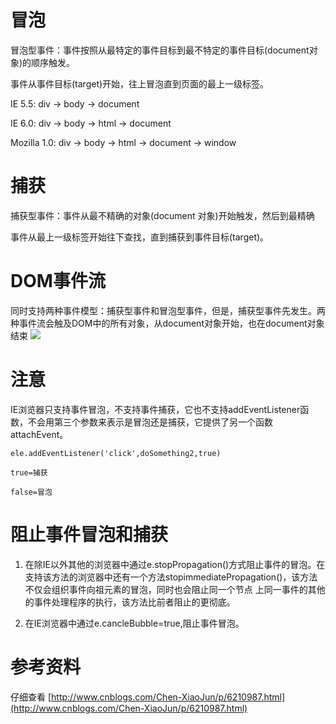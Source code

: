 # 冒泡
冒泡型事件：事件按照从最特定的事件目标到最不特定的事件目标(document对象)的顺序触发。

事件从事件目标(target)开始，往上冒泡直到页面的最上一级标签。

  IE 5.5: div -> body -> document

  IE 6.0: div -> body -> html -> document

  Mozilla 1.0: div -> body -> html -> document -> window

# 捕获

捕获型事件：事件从最不精确的对象(document 对象)开始触发，然后到最精确

事件从最上一级标签开始往下查找，直到捕获到事件目标(target)。

# DOM事件流

同时支持两种事件模型：捕获型事件和冒泡型事件，但是，捕获型事件先发生。两种事件流会触及DOM中的所有对象，从document对象开始，也在document对象结束
![](http://files.jb51.net/file_images/article/201310/20131028160201571.jpg)

# 注意

IE浏览器只支持事件冒泡，不支持事件捕获，它也不支持addEventListener函数，不会用第三个参数来表示是冒泡还是捕获，它提供了另一个函数attachEvent。

	ele.addEventListener('click',doSomething2,true)
	
	true=捕获
	
	false=冒泡

# 阻止事件冒泡和捕获

1. 在除IE以外其他的浏览器中通过e.stopPropagation()方式阻止事件的冒泡。在 支持该方法的浏览器中还有一个方法stopimmediatePropagation()，该方法不仅会组织事件向祖元素的冒泡，同时也会阻止同一个节点 上同一事件的其他的事件处理程序的执行，该方法比前者阻止的更彻底。

2. 在IE浏览器中通过e.cancleBubble=true,阻止事件冒泡。

# 参考资料
仔细查看
[http://www.cnblogs.com/Chen-XiaoJun/p/6210987.html](http://www.cnblogs.com/Chen-XiaoJun/p/6210987.html)